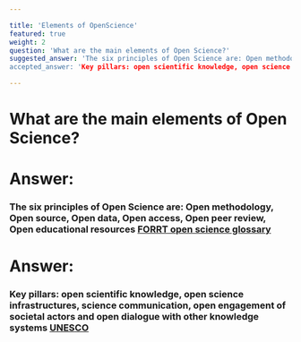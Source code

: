 ```yaml
---

title: 'Elements of OpenScience'
featured: true
weight: 2
question: 'What are the main elements of Open Science?'
suggested_answer: 'The six principles of Open Science are: Open methodology, Open source, Open data, Open access, Open peer review, Open educational resources [FORRT open science glossary](https://forrt.org/glossary/open-science/)
accepted_answer: 'Key pillars: open scientific knowledge, open science infrastructures, science communication, open engagement of societal actors and open dialogue with other knowledge systems [UNESCO](https://unesdoc.unesco.org/ark:/48223/pf0000379949)

---
```

# What are the main elements of Open Science?
# Answer: 
### The six principles of Open Science are: Open methodology, Open source, Open data, Open access, Open peer review, Open educational resources [FORRT open science glossary](https://forrt.org/glossary/open-science/)

# Answer: 
### Key pillars: open scientific knowledge, open science infrastructures, science communication, open engagement of societal actors and open dialogue with other knowledge systems [UNESCO](https://unesdoc.unesco.org/ark:/48223/pf0000379949)
